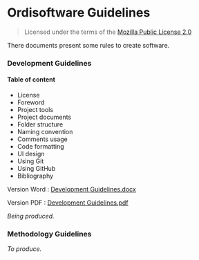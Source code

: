 # Ordisoftware Guidelines

>Licensed under the terms of the [Mozilla Public License 2.0](LICENSE)

There documents present some rules to create software.

### Development Guidelines

#### Table of content

* License
* Foreword
* Project tools
* Project documents
* Folder structure
* Naming convention
* Comments usage
* Code formatting
* UI design
* Using Git
* Using GitHub
* Bibliography

Version Word : [Development Guidelines.docx](Development%20Guidelines.docx)

Version PDF : [Development Guidelines.pdf](Development%20Guidelines.pdf)

*Being produced.*

### Methodology Guidelines

*To produce.*